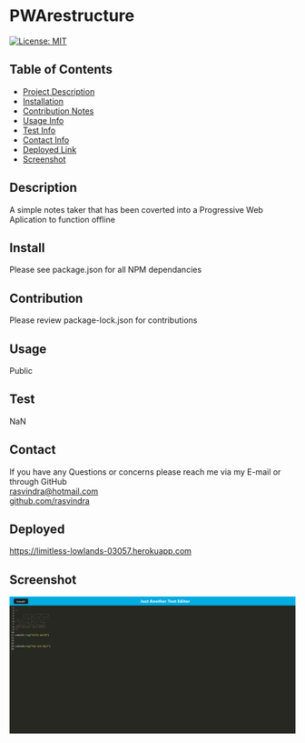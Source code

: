 
    
# PWArestructure

[![License: MIT](https://img.shields.io/badge/License-MIT-yellow.svg)](https://opensource.org/licenses/MIT)

## Table of Contents
* [Project Description](#description)
* [Installation](#install)
* [Contribution Notes](#contribution)
* [Usage Info](#usage)
* [Test Info](#test)
* [Contact Info](#contact)
* [Deployed Link](#deployed)
* [Screenshot](#screenshot)

## Description
A simple notes taker that has been coverted into a Progressive Web Aplication to function offline

## Install
Please see package.json for all NPM dependancies

## Contribution
Please review package-lock.json for contributions

## Usage
Public

## Test
NaN

## Contact
If you have any Questions or concerns please reach me via my E-mail or through GitHub <br/>
rasvindra@hotmail.com <br/>
[github.com/rasvindra](https://github.com/rasvindra)

## Deployed
https://limitless-lowlands-03057.herokuapp.com

## Screenshot
![](./assets/Capture.PNG)
